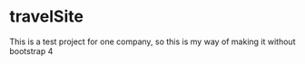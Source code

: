 # travelSite
This is a test project for one company, so this is my way of making it without bootstrap 4
